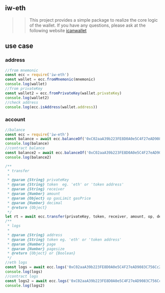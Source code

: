 ## iw-eth
>> This project provides a simple package to realize the core logic of the wallet. If you have any questions, please ask at the following website
[icanwallet](https://github.com/icanwallet/icanwallet)

## use case

### address

``` javascript
//from mnemonic
const ecc = require('iw-eth')
const wallet = ecc.fromMnemonic(mnemonic)
console.log(wallet)
//from privateKey
const wallet2 = ecc.fromPrivateKey(wallet.privateKey)
console.log(wallet2)
//check address
console.log(ecc.isAddress(wallet.address))

```


### account

``` javascript
//balance
const ecc = require('iw-eth')
const balance = await ecc.balanceOf('0xC02aaA39b223FE8D0A0e5C4F27eAD9083C756Cc2')
console.log(balance)
//contract balance
const balance2 = await ecc.balanceOf('0xC02aaA39b223FE8D0A0e5C4F27eAD9083C756Cc2','0x1f9840a85d5af5bf1d1762f925bdaddc4201f984')
console.log(balance2)

/**
 * transfer
 * 
 * @param {String} privateKey
 * @param {String} token  eg. 'eth' or 'token address'
 * @param {String} receiver
 * @param {Number} amount
 * @param {Object} op gasLimit gasPrice
 * @param {Number} decimal
 * @return {Object}
 */
let rt = await ecc.transfer(privateKey, token, receiver, amount, op, decimal = 18)
/**
 * logs
 * 
 * @param {String} address
 * @param {String} token eg. 'eth' or 'token address'
 * @param {Number} page
 * @param {Number} pagesize
 * @return {Object} or {Boolean}
 */
//eth logs
const logs = await ecc.logs('0xC02aaA39b223FE8D0A0e5C4F27eAD9083C756Cc2', 'eth', 1, 20)
console.log(logs)
//contract logs
const logs2 = await ecc.logs('0xC02aaA39b223FE8D0A0e5C4F27eAD9083C756Cc2', '0x1f9840a85d5af5bf1d1762f925bdaddc4201f984', 1, 20)
console.log(logs2)
```